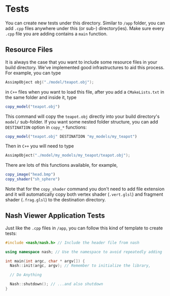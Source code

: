 # Tests

You can create new tests under this directory. Similar to `/app` folder, you can add `.cpp` files
anywhere under this (or sub-) directory(ies). Make sure every `.cpp` file you are adding contains
a `main` function.

## Resource Files

It is always the case that you want to include some resource files in your build directory. 
We've implemented good infrastructures to aid this process. For example, you can type

``` c++
AssimpObject obj("./model/teapot.obj");
```

in `C++` files when you want to load this file, after you add a `CMakeLists.txt` in the same 
folder and inside it, type

``` cmake
copy_model("teapot.obj")
```

This command will copy the `teapot.obj` directly into your build directory's `model/` 
sub-folder. If you want some nested folder structure, you can add `DESTINATION` option in 
`copy_*` functions:

``` cmake
copy_model("teapot.obj" DESTINATION "my_models/my_teapot")
```

Then in `C++` you will need to type

``` c++
AssimpObject("./model/my_models/my_teapot/teapot.obj");
```

There are lots of this functions available, for example,

``` cmake
copy_image("head.bmp")
copy_shader("sh_sphere")
```

Note that for the `copy_shader` command you don't need to add file extension and it will
automatically copy both vertex shader (`.vert.glsl`) and fragment shader (`.frag.glsl`)
to the destination directory.

## Nash Viewer Application Tests

Just like the `.cpp` files in `/app`, you can follow this kind of template to create tests:

``` c++
#include <nash/nash.h> // Include the header file from nash

using namespace nash; // Use the namespace to avoid repeatedly adding `nash::`

int main(int argc, char * argv[]) {
  Nash::init(argc, argv); // Remember to initialize the library,

  // Do Anything

  Nash::shutdown(); // ...and also shutdown
}
```
